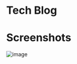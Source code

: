 # Tech Blog
# Screenshots
![image](https://github.com/user-attachments/assets/36c5d3c5-a786-489d-84df-b44656400bd0)
